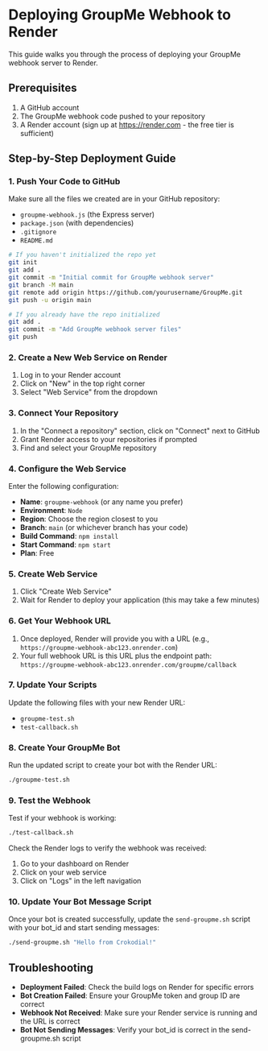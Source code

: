 # Deploying GroupMe Webhook to Render

This guide walks you through the process of deploying your GroupMe webhook server to Render.

## Prerequisites

1. A GitHub account
2. The GroupMe webhook code pushed to your repository
3. A Render account (sign up at https://render.com - the free tier is sufficient)

## Step-by-Step Deployment Guide

### 1. Push Your Code to GitHub

Make sure all the files we created are in your GitHub repository:
- `groupme-webhook.js` (the Express server)
- `package.json` (with dependencies)
- `.gitignore`
- `README.md`

```bash
# If you haven't initialized the repo yet
git init
git add .
git commit -m "Initial commit for GroupMe webhook server"
git branch -M main
git remote add origin https://github.com/yourusername/GroupMe.git
git push -u origin main

# If you already have the repo initialized
git add .
git commit -m "Add GroupMe webhook server files"
git push
```

### 2. Create a New Web Service on Render

1. Log in to your Render account
2. Click on "New" in the top right corner
3. Select "Web Service" from the dropdown

### 3. Connect Your Repository

1. In the "Connect a repository" section, click on "Connect" next to GitHub
2. Grant Render access to your repositories if prompted
3. Find and select your GroupMe repository

### 4. Configure the Web Service

Enter the following configuration:
- **Name**: `groupme-webhook` (or any name you prefer)
- **Environment**: `Node`
- **Region**: Choose the region closest to you
- **Branch**: `main` (or whichever branch has your code)
- **Build Command**: `npm install`
- **Start Command**: `npm start`
- **Plan**: Free

### 5. Create Web Service

1. Click "Create Web Service"
2. Wait for Render to deploy your application (this may take a few minutes)

### 6. Get Your Webhook URL

1. Once deployed, Render will provide you with a URL (e.g., `https://groupme-webhook-abc123.onrender.com`)
2. Your full webhook URL is this URL plus the endpoint path: `https://groupme-webhook-abc123.onrender.com/groupme/callback`

### 7. Update Your Scripts

Update the following files with your new Render URL:
- `groupme-test.sh`
- `test-callback.sh`

### 8. Create Your GroupMe Bot

Run the updated script to create your bot with the Render URL:
```bash
./groupme-test.sh
```

### 9. Test the Webhook

Test if your webhook is working:
```bash
./test-callback.sh
```

Check the Render logs to verify the webhook was received:
1. Go to your dashboard on Render
2. Click on your web service
3. Click on "Logs" in the left navigation

### 10. Update Your Bot Message Script

Once your bot is created successfully, update the `send-groupme.sh` script with your bot_id and start sending messages:
```bash
./send-groupme.sh "Hello from Crokodial!"
```

## Troubleshooting

- **Deployment Failed**: Check the build logs on Render for specific errors
- **Bot Creation Failed**: Ensure your GroupMe token and group ID are correct
- **Webhook Not Received**: Make sure your Render service is running and the URL is correct
- **Bot Not Sending Messages**: Verify your bot_id is correct in the send-groupme.sh script 